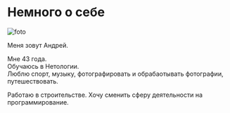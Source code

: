 # Немного о себе

![foto](IMG_8513.jpeg)

Меня зовут Андрей. 

Мне 43 года.  
Обучаюсь в Нетологии.   
Люблю спорт, музыку, фотографировать и обрабаотывать фотографии, путешествовать.  

Работаю в строительстве. Хочу сменить сферу деятельности на программирование. 
